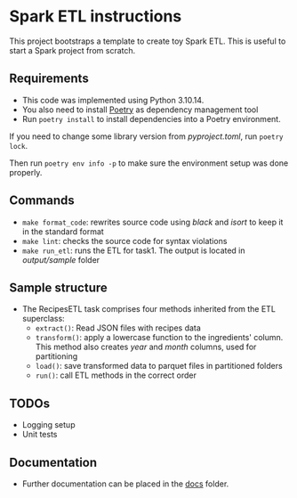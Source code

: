 # Spark ETL instructions

This project bootstraps a template to create toy Spark ETL. This is useful to start a Spark project from scratch.


## Requirements
- This code was implemented using Python 3.10.14.
- You also need to install [Poetry](https://python-poetry.org/) as dependency management tool
- Run `poetry install` to install dependencies into a Poetry environment.

If you need to change some library version from *pyproject.toml*, run `poetry lock`.

Then run `poetry env info -p` to make sure the environment setup was done properly.


## Commands
- `make format_code`: rewrites source code using *black* and *isort* to keep it in the standard format
- `make lint`: checks the source code for syntax violations
- `make run_etl`: runs the ETL for task1. The output is located in *output/sample* folder


## Sample structure
- The RecipesETL task comprises four methods inherited from the ETL superclass:
  - `extract()`: Read JSON files with recipes data
  - `transform()`: apply a lowercase function to the ingredients' column. This method also creates *year* and *month* columns, used for partitioning
  - `load()`: save transformed data to parquet files in partitioned folders
  - `run()`: call ETL methods in the correct order


## TODOs
- Logging setup
- Unit tests

## Documentation
- Further documentation can be placed in the [docs](docs/) folder.

